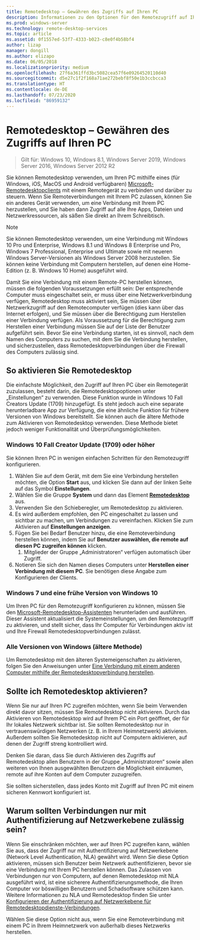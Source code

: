 ```yaml
---
title: Remotedesktop – Gewähren des Zugriffs auf Ihren PC
description: Informationen zu den Optionen für den Remotezugriff auf Ihren PC
ms.prod: windows-server
ms.technology: remote-desktop-services
ms.topic: article
ms.assetid: 0f1557ed-53f7-4333-b023-c8e0f4b58bf4
author: lizap
manager: dongill
ms.author: elizapo
ms.date: 06/05/2018
ms.localizationpriority: medium
ms.openlocfilehash: 27f6a361ffd3bc5082cea57f6e09264520110d40
ms.sourcegitcommit: d5e27c1f2f168a71ae272bebf8f50e1b3ccbcca3
ms.translationtype: HT
ms.contentlocale: de-DE
ms.lasthandoff: 07/23/2020
ms.locfileid: "86959132"
---
```

# <a name="remote-desktop---allow-access-to-your-pc"></a>Remotedesktop – Gewähren des Zugriffs auf Ihren PC

>Gilt für: Windows 10, Windows 8.1, Windows Server 2019, Windows Server 2016, Windows Server 2012 R2

Sie können Remotedesktop verwenden, um Ihren PC mithilfe eines (für Windows, iOS, MacOS und Android verfügbaren) [Microsoft-Remotedesktopclients](remote-desktop-clients.md) mit einem Remotegerät zu verbinden und darüber zu steuern. Wenn Sie Remoteverbindungen mit Ihrem PC zulassen, können Sie ein anderes Gerät verwenden, um eine Verbindung mit Ihrem PC herzustellen, und Sie haben dann Zugriff auf alle Ihre Apps, Dateien und Netzwerkressourcen, als säßen Sie direkt an Ihrem Schreibtisch.  

> [!NOTE]
> Sie können Remotedesktop verwenden, um eine Verbindung mit Windows 10 Pro und Enterprise, Windows 8.1 und Windows 8 Enterprise und Pro, Windows 7 Professional, Enterprise und Ultimate sowie mit neueren Windows Server-Versionen als Windows Server 2008 herzustellen. Sie können keine Verbindung mit Computern herstellen, auf denen eine Home-Edition (z. B. Windows 10 Home) ausgeführt wird. 

Damit Sie eine Verbindung mit einem Remote-PC herstellen können, müssen die folgenden Voraussetzungen erfüllt sein: Der entsprechende Computer muss eingeschaltet sein, er muss über eine Netzwerkverbindung verfügen, Remotedesktop muss aktiviert sein, Sie müssen über Netzwerkzugriff auf den Remotecomputer verfügen (dies kann über das Internet erfolgen), und Sie müssen über die Berechtigung zum Herstellen einer Verbindung verfügen. Als Voraussetzung für die Berechtigung zum Herstellen einer Verbindung müssen Sie auf der Liste der Benutzer aufgeführt sein. Bevor Sie eine Verbindung starten, ist es sinnvoll, nach dem Namen des Computers zu suchen, mit dem Sie die Verbindung herstellen, und sicherzustellen, dass Remotedesktopverbindungen über die Firewall des Computers zulässig sind.

## <a name="how-to-enable-remote-desktop"></a>So aktivieren Sie Remotedesktop

Die einfachste Möglichkeit, den Zugriff auf Ihren PC über ein Remotegerät zuzulassen, besteht darin, die Remotedesktopoptionen unter „Einstellungen“ zu verwenden. Diese Funktion wurde in Windows 10 Fall Creators Update (1709) hinzugefügt. Es steht jedoch auch eine separate herunterladbare App zur Verfügung, die eine ähnliche Funktion für frühere Versionen von Windows bereitstellt. Sie können auch die ältere Methode zum Aktivieren von Remotedesktop verwenden. Diese Methode bietet jedoch weniger Funktionalität und Überprüfungsmöglichkeiten.

### <a name="windows-10-fall-creator-update-1709-or-later"></a>Windows 10 Fall Creator Update (1709) oder höher

Sie können Ihren PC in wenigen einfachen Schritten für den Remotezugriff konfigurieren.
1. Wählen Sie auf dem Gerät, mit dem Sie eine Verbindung herstellen möchten, die Option **Start** aus, und klicken Sie dann auf der linken Seite auf das Symbol **Einstellungen**.
2. Wählen Sie die Gruppe **System** und dann das Element [**Remotedesktop**](ms-settings:remotedesktop) aus.
3. Verwenden Sie den Schieberegler, um Remotedesktop zu aktivieren.
4. Es wird außerdem empfohlen, den PC eingeschaltet zu lassen und sichtbar zu machen, um Verbindungen zu vereinfachen. Klicken Sie zum Aktivieren auf **Einstellungen anzeigen**.
5. Fügen Sie bei Bedarf Benutzer hinzu, die eine Remoteverbindung herstellen können, indem Sie auf **Benutzer auswählen, die remote auf diesen PC zugreifen können** klicken.
   1. Mitglieder der Gruppe „Administratoren“ verfügen automatisch über Zugriff.
6. Notieren Sie sich den Namen dieses Computers unter **Herstellen einer Verbindung mit diesem PC**. Sie benötigen diese Angabe zum Konfigurieren der Clients.

### <a name="windows-7-and-early-version-of-windows-10"></a>Windows 7 und eine frühe Version von Windows 10

Um Ihren PC für den Remotezugriff konfigurieren zu können, müssen Sie den [Microsoft-Remotedesktop-Assistenten](https://www.microsoft.com/download/details.aspx?id=50042) herunterladen und ausführen. Dieser Assistent aktualisiert die Systemeinstellungen, um den Remotezugriff zu aktivieren, und stellt sicher, dass Ihr Computer für Verbindungen aktiv ist und Ihre Firewall Remotedesktopverbindungen zulässt. 

### <a name="all-versions-of-windows-legacy-method"></a>Alle Versionen von Windows (ältere Methode)

Um Remotedesktop mit den älteren Systemeigenschaften zu aktivieren, folgen Sie den Anweisungen unter [Eine Verbindung mit einem anderen Computer mithilfe der Remotedesktopverbindung herstellen](https://windows.microsoft.com/windows/remote-desktop-connection-faq).

## <a name="should-i-enable-remote-desktop"></a>Sollte ich Remotedesktop aktivieren?

Wenn Sie nur auf Ihren PC zugreifen möchten, wenn Sie beim Verwenden direkt davor sitzen, müssen Sie Remotedesktop nicht aktivieren. Durch das Aktivieren von Remotedesktop wird auf Ihrem PC ein Port geöffnet, der für Ihr lokales Netzwerk sichtbar ist. Sie sollten Remotedesktop nur in vertrauenswürdigen Netzwerken (z. B. in Ihrem Heimnetzwerk) aktivieren. Außerdem sollten Sie Remotedesktop nicht auf Computern aktivieren, auf denen der Zugriff streng kontrolliert wird.

Denken Sie daran, dass Sie durch Aktivieren des Zugriffs auf Remotedesktop allen Benutzern in der Gruppe „Administratoren“ sowie allen weiteren von Ihnen ausgewählten Benutzern die Möglichkeit einräumen, remote auf ihre Konten auf dem Computer zuzugreifen.

Sie sollten sicherstellen, dass jedes Konto mit Zugriff auf Ihren PC mit einem sicheren Kennwort konfiguriert ist.

## <a name="why-allow-connections-only-with-network-level-authentication"></a>Warum sollten Verbindungen nur mit Authentifizierung auf Netzwerkebene zulässig sein? 

Wenn Sie einschränken möchten, wer auf Ihren PC zugreifen kann, wählen Sie aus, dass der Zugriff nur mit Authentifizierung auf Netzwerkebene (Network Level Authentication, NLA) gewährt wird. Wenn Sie diese Option aktivieren, müssen sich Benutzer beim Netzwerk authentifizieren, bevor sie eine Verbindung mit Ihrem PC herstellen können. Das Zulassen von Verbindungen nur von Computern, auf denen Remotedesktop mit NLA ausgeführt wird, ist eine sicherere Authentifizierungsmethode, die Ihren Computer vor böswilligen Benutzern und Schadsoftware schützen kann. Weitere Informationen zu NLA und Remotedesktop finden Sie unter [Konfigurieren der Authentifizierung auf Netzwerkebene für Remotedesktopdienste-Verbindungen](/previous-versions/windows/it-pro/windows-server-2008-R2-and-2008/cc732713(v=ws.11)).

Wählen Sie diese Option nicht aus, wenn Sie eine Remoteverbindung mit einem PC in Ihrem Heimnetzwerk von außerhalb dieses Netzwerks herstellen.
